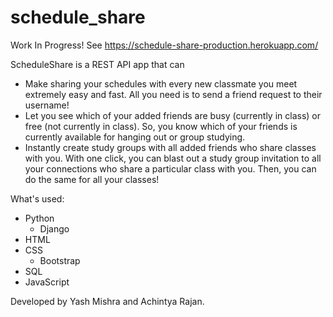 # schedule_share
Work In Progress!
See https://schedule-share-production.herokuapp.com/

ScheduleShare is a REST API app that can
- Make sharing your schedules with every new classmate you meet extremely easy and fast. All you need is to send a friend request to their username!
- Let you see which of your added friends are busy (currently in class) or free (not currently in class). So, you know which of your friends is currently available for hanging out or group studying.
- Instantly create study groups with all added friends who share classes with you. With one click, you can blast out a study group invitation to all your connections who share a particular class with you. Then, you can do the same for all your classes!

What's used:
- Python
  - Django
- HTML
- CSS
  - Bootstrap
- SQL
- JavaScript

Developed by Yash Mishra and Achintya Rajan.
